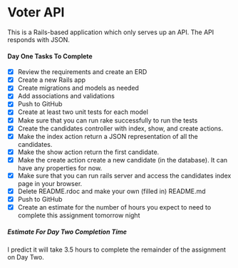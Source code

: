# Voter API

This is a Rails-based application which only serves up an API. The API responds with JSON.


#### Day One Tasks To Complete

- [x] Review the requirements and create an ERD
- [x] Create a new Rails app
- [x] Create migrations and models as needed
- [x] Add associations and validations
- [x] Push to GitHub
- [x] Create at least two unit tests for each model
- [x] Make sure that you can run rake successfully to run the tests
- [x] Create the candidates controller with index, show, and create actions.
- [x] Make the index action return a JSON representation of all the candidates.
- [x] Make the show action return the first candidate.
- [x] Make the create action create a new candidate (in the database). It can have any properties for now.
- [x] Make sure that you can run rails server and access the candidates index page in your browser.
- [x] Delete README.rdoc and make your own (filled in) README.md
- [x] Push to GitHub
- [x] Create an estimate for the number of hours you expect to need to complete this assignment tomorrow night

##### Estimate For Day Two Completion Time
I predict it will take 3.5 hours to complete the remainder of the assignment on Day Two.
